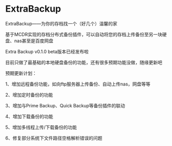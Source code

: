# ExtraBackup
ExtraBackup——为你的存档找一个（好几个）温馨的家

基于MCDR实现的存档分布式备份插件，可以自动将您的存档上传备份至另一块硬盘、nas甚至是百度网盘

Extra Backup v0.1.0 beta版本已经发布啦

目前只做了最基础的本地硬盘备份的功能，还有很多预期功能没做，随缘更新吧

预期更新计划：

1、增加远程备份功能，如向ftp服务器上传备份、自动上传nas，网盘等等

2、增加定时备份的功能

3、增加与Prime Backup、Quick Backup等备份插件的联动

4、增加下载备份的功能

5、增加多线程上传/下载备份的功能

6、修复部分系统下文件路径空格解析错误的问题

